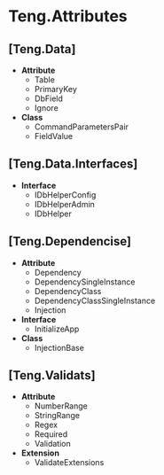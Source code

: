 # Teng.Attributes

## [Teng.Data] 
  - **Attribute**
	 - Table
	 - PrimaryKey
	 - DbField
	 - Ignore
  - **Class**
	  - CommandParametersPair
	  - FieldValue


## [Teng.Data.Interfaces] 
 - **Interface**
	- IDbHelperConfig
	- IDbHelperAdmin
	- IDbHelper


## [Teng.Dependencise] 
  - **Attribute**
	 - Dependency
	 - DependencySingleInstance
	 - DependencyClass
	 - DependencyClassSingleInstance
	 - Injection
 - **Interface**
	 - InitializeApp
 - **Class**
	 - InjectionBase


## [Teng.Validats] 
  - **Attribute**
	 - NumberRange
	 - StringRange
	 - Regex
	 - Required
	 - Validation
- **Extension**
	 - ValidateExtensions


